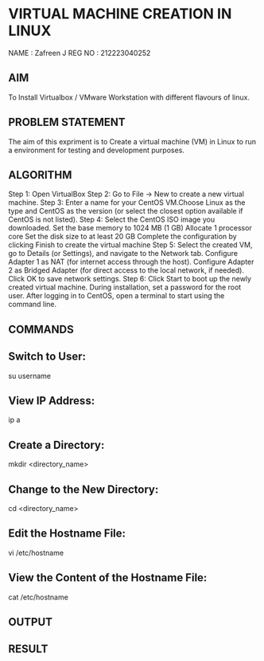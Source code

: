  # VIRTUAL MACHINE CREATION IN LINUX

 NAME : Zafreen J
 REG NO : 212223040252
 
 ## AIM
 To Install Virtualbox / VMware Workstation with different flavours of linux.
## PROBLEM STATEMENT
 The aim of this expriment is to Create a virtual machine (VM) in Linux to run a environment for testing and development purposes.

## ALGORITHM

Step 1: Open VirtualBox
Step 2: Go to File -> New to create a new virtual machine.
Step 3: Enter a name for your CentOS VM.Choose Linux as the type and CentOS as the version (or select the closest option available if CentOS is not listed).
Step 4: Select the CentOS ISO image you downloaded. Set the base memory to 1024 MB (1 GB) Allocate 1 processor core Set the disk size to at least 20 GB Complete the configuration by clicking Finish to create the virtual machine
Step 5: Select the created VM, go to Details (or Settings), and navigate to the Network tab. Configure Adapter 1 as NAT (for internet access through the host). Configure Adapter 2 as Bridged Adapter (for direct access to the local network, if needed). Click OK to save network settings.
Step 6: Click Start to boot up the newly created virtual machine. During installation, set a password for the root user. After logging in to CentOS, open a terminal to start using the command line.

## COMMANDS

## Switch to User:
su username

## View IP Address:
ip a

## Create a Directory:
mkdir <directory_name>

## Change to the New Directory:
cd <directory_name>

## Edit the Hostname File:
vi /etc/hostname

## View the Content of the Hostname File:
cat /etc/hostname


## OUTPUT


 
 
## RESULT
 

  


